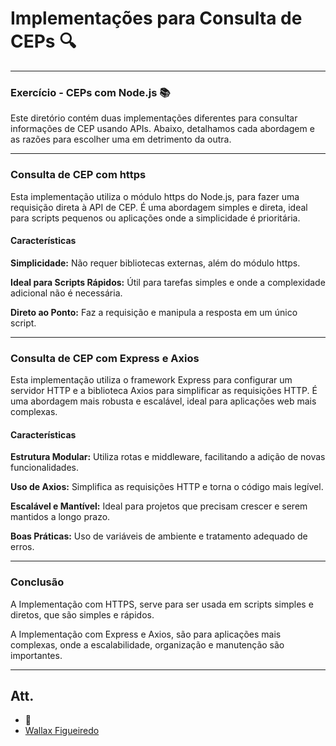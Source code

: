 # Implementações para Consulta de CEPs 🔍

---

### Exercício - CEPs com Node.js 📚

Este diretório contém duas implementações diferentes para consultar informações de CEP usando APIs. Abaixo, detalhamos cada abordagem e as razões para escolher uma em detrimento da outra.

---

###  Consulta de CEP com https

Esta implementação utiliza o módulo https do Node.js, para fazer uma requisição direta à API de CEP. É uma abordagem simples e direta, ideal para scripts pequenos ou aplicações onde a simplicidade é prioritária.

#### Características

 **Simplicidade:** Não requer bibliotecas externas, além do módulo https.

**Ideal para Scripts Rápidos:** Útil para tarefas simples e onde a complexidade adicional não é necessária.

 **Direto ao Ponto:**  Faz a requisição e manipula a resposta em um único script.

---

### Consulta de CEP com Express e Axios

Esta implementação utiliza o framework Express para configurar um servidor HTTP e a biblioteca Axios para simplificar as requisições HTTP. É uma abordagem mais robusta e escalável, ideal para aplicações web mais complexas.

#### Características

 **Estrutura Modular:**  Utiliza rotas e middleware, facilitando a adição de novas funcionalidades.

 **Uso de Axios:** Simplifica as requisições HTTP e torna o código mais legível.

**Escalável e Mantível:** Ideal para projetos que precisam crescer e serem mantidos a longo prazo.

 **Boas Práticas:** Uso de variáveis de ambiente e tratamento adequado de erros.

---

### Conclusão

A Implementação com HTTPS, serve para ser usada em scripts simples e diretos, que são simples e rápidos.

A Implementação com Express e Axios, são para aplicações mais complexas, onde a escalabilidade, organização e manutenção são importantes. 

---

## Att.

- 🦁
- [Wallax Figueiredo](https://www.linkedin.com/in/wallax-figueiredo-41116b285/)
